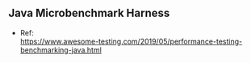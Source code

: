 ## Java Microbenchmark Harness
- Ref:  
https://www.awesome-testing.com/2019/05/performance-testing-benchmarking-java.html




